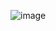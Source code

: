 ![image](https://user-images.githubusercontent.com/49730521/125184283-0da79880-e23a-11eb-98c5-a6bd8498465b.png)
